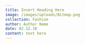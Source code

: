 ```yaml
---
title: Insert Heading Here
image: /images/uploads/Bitmap.png
collection: Fashion
author: Author Name
date: 02.12.18
content: text here
---
```


